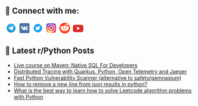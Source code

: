## 🔎 Connect with me:
[<img src="https://github.com/bullbesh/bullbesh/blob/main/images/Telegram.png" width="32" height="32" />](https://t.me/bullbesh)
[<img src="https://github.com/bullbesh/bullbesh/blob/main/images/VK.png" width="32" height="32" />](https://vk.com/bullbesh)
[<img src="https://github.com/bullbesh/bullbesh/blob/main/images/Twitter.png" width="32" height="32" />](https://twitter.com/bullbesh1)
[<img src="https://github.com/bullbesh/bullbesh/blob/main/images/Instagram.png" width="32" height="32" />](https://www.instagram.com/bullbesh)
[<img src="https://github.com/bullbesh/bullbesh/blob/main/images/Reddit.png" width="32" height="32" />](https://www.reddit.com/user/bullbesh)
[<img src="https://github.com/bullbesh/bullbesh/blob/main/images/YouTube.png" width="32" height="32" />](https://www.youtube.com/channel/UCtfjRs6uzgq5mfm8S06WTcg)

## 📕 Latest r/Python Posts
<!-- BLOG-POST-LIST:START -->
- [Live course on Maven: Native SQL For Developers](https://www.reddit.com/r/Python/comments/wpr8uj/live_course_on_maven_native_sql_for_developers/)
- [Distributed Tracing with Quarkus, Python, Open Telemetry and Jaeger](https://www.reddit.com/r/Python/comments/wpq5da/distributed_tracing_with_quarkus_python_open/)
- [Fast Python Vulnerability Scanner &lpar;alternative to safety/gemnasium&rpar;](https://www.reddit.com/r/Python/comments/wppjdi/fast_python_vulnerability_scanner_alternative_to/)
- [How to remove a new line from json results in python?](https://www.reddit.com/r/Python/comments/wpp2e6/how_to_remove_a_new_line_from_json_results_in/)
- [What is the best way to learn how to solve Leetcode algorithm problems with Python](https://www.reddit.com/r/Python/comments/wpoj86/what_is_the_best_way_to_learn_how_to_solve/)
<!-- BLOG-POST-LIST:END -->
